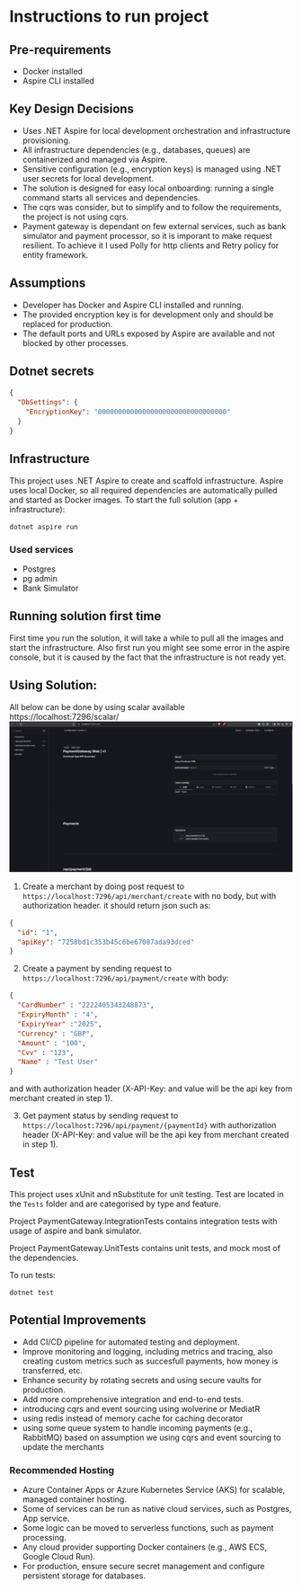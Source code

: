# Instructions to run project

## Pre-requirements
- Docker installed
- Aspire CLI installed

## Key Design Decisions
- Uses .NET Aspire for local development orchestration and infrastructure provisioning.
- All infrastructure dependencies (e.g., databases, queues) are containerized and managed via Aspire.
- Sensitive configuration (e.g., encryption keys) is managed using .NET user secrets for local development.
- The solution is designed for easy local onboarding: running a single command starts all services and dependencies.
- The cqrs was consider, but to simplify and to follow the requirements, the project is not using cqrs.
- Payment gateway is dependant on few external services, such as bank simulator and payment processor, so it is imporant to make request resilient. To achieve it I used Polly for http clients and Retry policy for entity framework.

## Assumptions
- Developer has Docker and Aspire CLI installed and running.
- The provided encryption key is for development only and should be replaced for production.
- The default ports and URLs exposed by Aspire are available and not blocked by other processes.

## Dotnet secrets
```json
{
  "DbSettings": {
    "EncryptionKey": "00000000000000000000000000000000"
  }
}
```

## Infrastructure
This project uses .NET Aspire to create and scaffold infrastructure. Aspire uses local Docker, so all required dependencies are automatically pulled and started as Docker images.
To start the full solution (app + infrastructure):
```shell
dotnet aspire run
```
### Used services
- Postgres
- pg admin
- Bank Simulator
## Running solution first time
First time you run the solution, it will take a while to pull all the images and start the infrastructure. 
Also first run you might see some error in the aspire console, but it is caused by the fact that the infrastructure is not ready yet.
## Using Solution:
All below can be done by using scalar available https://localhost:7296/scalar/ 
![img.png](img.png)
1. Create a merchant by doing post request to `https://localhost:7296/api/merchant/create` with no body, but with authorization header. it should return json such as:
```json
{
  "id": "1",
  "apiKey": "7258bd1c353b45c6be67087ada93dced"
}
```
2. Create a payment by sending request to `https://localhost:7296/api/payment/create` with body:
```json
{
  "CardNumber" : "2222405343248873",
  "ExpiryMonth" : "4",
  "ExpiryYear" :"2025",
  "Currency" : "GBP",
  "Amount" : "100",
  "Cvv" : "123",
  "Name" : "Test User"
}
```
and with authorization header (X-API-Key: and value will be the api key from merchant created in step 1).
        
3. Get payment status by sending request to `https://localhost:7296/api/payment/{paymentId}` with authorization header (X-API-Key: and value will be the api key from merchant created in step 1).

## Test
This project uses xUnit and nSubstitute for unit testing.
Test are located in the `Tests` folder and are categorised by type and feature.

Project PaymentGateway.IntegrationTests contains integration tests with usage of aspire and bank simulator.

Project PaymentGateway.UnitTests contains unit tests, and mock most of the dependencies.

To run tests:
```shell
dotnet test
```
## Potential Improvements
- Add CI/CD pipeline for automated testing and deployment.
- Improve monitoring and logging, including metrics and tracing, also creating custom metrics such as succesfull payments, how money is transferred, etc.
- Enhance security by rotating secrets and using secure vaults for production.
- Add more comprehensive integration and end-to-end tests.
- introducing cqrs and event sourcing using wolverine or MediatR
- using redis instead of memory cache for caching decorator
- using some queue system to handle incoming payments (e.g., RabbitMQ) based on assumption we using cqrs and event sourcing to update the merchants
### Recommended Hosting
- Azure Container Apps or Azure Kubernetes Service (AKS) for scalable, managed container hosting.
- Some of services can be run as native cloud services, such as Postgres, App service.
- Some logic can be moved to serverless functions, such as payment processing.
- Any cloud provider supporting Docker containers (e.g., AWS ECS, Google Cloud Run).
- For production, ensure secure secret management and configure persistent storage for databases.